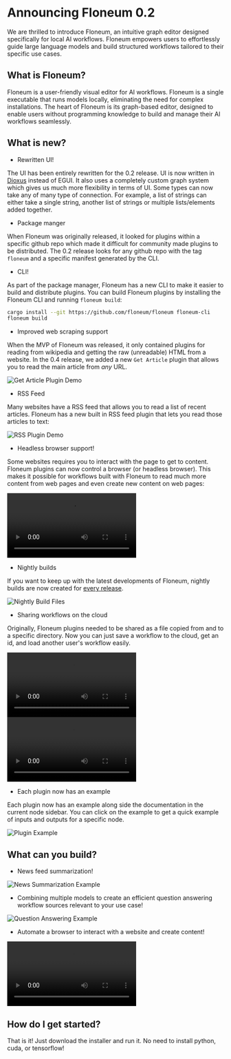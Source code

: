 # Announcing Floneum 0.2

We are thrilled to introduce Floneum, an intuitive graph editor designed specifically for local AI workflows. Floneum empowers users to effortlessly guide large language models and build structured workflows tailored to their specific use cases.

## What is Floneum?

Floneum is a user-friendly visual editor for AI workflows. Floneum is a single executable that runs models locally, eliminating the need for complex installations. The heart of Floneum is its graph-based editor, designed to enable users without programming knowledge to build and manage their AI workflows seamlessly.

## What is new?

- Rewritten UI!

The UI has been entirely rewritten for the 0.2 release. UI is now written in [Dioxus](https://github.com/DioxusLabs/dioxus) instead of EGUI. It also uses a completely custom graph system which gives us much more flexibility in terms of UI. Some types can now take any of many type of connection. For example, a list of strings can either take a single string, another list of strings or multiple lists/elements added together.

- Package manger

When Floneum was originally released, it looked for plugins within a specific github repo which made it difficult for community made plugins to be distributed. The 0.2 release looks for any github repo with the tag `floneum` and a specific manifest generated by the CLI.

- CLI!

As part of the package manager, Floneum has a new CLI to make it easier to build and distribute plugins. You can build Floneum plugins by installing the Floneum CLI and running `floneum build`:

```sh
cargo install --git https://github.com/floneum/floneum floneum-cli
floneum build
```

- Improved web scraping support

When the MVP of Floneum was released, it only contained plugins for reading from wikipedia and getting the raw (unreadable) HTML from a website. In the 0.4 release, we added a new `Get Article` plugin that allows you to read the main article from *any* URL.

![Get Article Plugin Demo](../../assets/get_article_demo.png)

- RSS Feed

Many websites have a RSS feed that allows you to read a list of recent articles. Floneum has a new built in RSS feed plugin that lets you read those articles to text:

![RSS Plugin Demo](../../assets/rss_demo.png)

- Headless browser support!

Some websites requires you to interact with the page to get to content. Floneum plugins can now control a browser (or headless browser). This makes it possible for workflows built with Floneum to read much more content from web pages and even create new content on web pages:

![Headless Browser Plugins Demo](../../assets/headless_browser.mov)

- Nightly builds

If you want to keep up with the latest developments of Floneum, nightly builds are now created for [every release](https://github.com/floneum/floneum/actions/runs/6102318885).

![Nightly Build Files](../../assets/nightly_builds.png)

- Sharing workflows on the cloud

Originally, Floneum plugins needed to be shared as a file copied from and to a specific directory. Now you can just save a workflow to the cloud, get an id, and load another user's workflow easily.

![Video of saving a workflow to the cloud](../../assets/save_cloud.mov)
![Video of loading a workflow from the cloud](../../assets/load_cloud.mov)

- Each plugin now has an example

Each plugin now has an example along side the documentation in the current node sidebar. You can click on the example to get a quick example of inputs and outputs for a specific node.

![Plugin Example](../../assets/plugin_examples.png)

## What can you build?

- News feed summarization!

![News Summarization Example](../../assets/news_summary.png)

- Combining multiple models to create an efficient question answering workflow sources relevant to your use case!

![Question Answering Example](../../assets/question_answer_example.png)

- Automate a browser to interact with a website and create content!

![Headless Browsing Example](../../assets/headless_browsing_example.mov)

## How do I get started?

That is it! Just download the installer and run it. No need to install python, cuda, or tensorflow!

